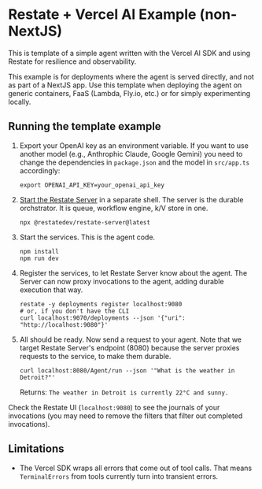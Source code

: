 # Restate + Vercel AI Example (non-NextJS)

This is template of a simple agent written with the Vercel AI SDK and using Restate for resilience and observability.

This example is for deployments where the agent is served directly, and not as part of a NextJS app.
Use this template when deploying the agent on generic containers, FaaS (Lambda, Fly.io, etc.) or for simply experimenting locally.

## Running the template example

1. Export your OpenAI key as an environment variable. If you want to use another model (e.g., Anthrophic Claude, Google Gemini) you need to change the dependencies in `package.json` and the model in `src/app.ts` accordingly:
    ```shell
    export OPENAI_API_KEY=your_openai_api_key
    ```
2. [Start the Restate Server](https://docs.restate.dev/develop/local_dev) in a separate shell. The server is the durable orchstrator. It is queue, workflow engine, k/V store in one.
    ```shell
    npx @restatedev/restate-server@latest
    ```
3. Start the services. This is the agent code.
    ```shell
    npm install
    npm run dev
    ```
4. Register the services, to let Restate Server know about the agent. The Server can now proxy invocations to the agent, adding durable execution that way.
    ```shell
    restate -y deployments register localhost:9080
    # or, if you don't have the CLI
    curl localhost:9070/deployments --json '{"uri": "http://localhost:9080"}'
    ```

5. All should be ready. Now send a request to your agent. Note that we target Restate Server's endpoint (8080) because the server proxies requests to the service, to make them durable.

    ```shell
    curl localhost:8080/Agent/run --json '"What is the weather in Detroit?"'
    ```

   Returns: `The weather in Detroit is currently 22°C and sunny.`

Check the Restate UI (`localhost:9080`) to see the journals of your invocations (you may need to remove the filters that filter out completed invocations).

## Limitations

- The Vercel SDK wraps all errors that come out of tool calls. That means `TerminalErrors` from tools currently turn into transient errors.
